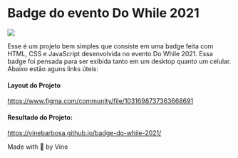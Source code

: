# Badge do evento Do While 2021
![](https://i.imgur.com/kwNLk7Y.png)

Esse é um projeto bem simples que consiste em uma badge feita com HTML, CSS e JavaScript desenvolvida no evento Do While 2021. Essa badge foi pensada para ser exibida tanto em um desktop quanto um celular. Abaixo estão aguns links úteis:

#### Layout do Projeto
https://www.figma.com/community/file/1031698737363668691
#### Resultado do Projeto:
https://vinebarbosa.github.io/badge-do-while-2021/

Made with :purple_heart: by Vine
